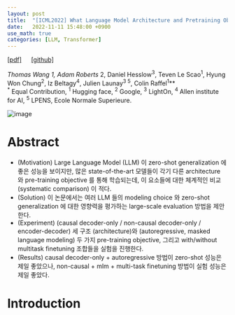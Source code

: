 ```yaml
---
layout: post
title:  "[ICML2022] What Language Model Architecture and Pretraining Objective Work Best for Zero-Shot Generalization?"
date:   2022-11-11 15:48:00 +0900
use_math: true
categories: [LLM, Transformer]
---
```

[[pdf]](https://proceedings.mlr.press/v162/wang22u/wang22u.pdf)  &emsp;
[[github]](https://github.com/bigscience-workshop/architecture-objective) <br>

**Thomas Wang<sup>* 1</sup>, Adam Roberts<sup>* 2</sup>, Daniel Hesslow<sup>3</sup>, Teven Le Scao<sup>1</sup>, Hyung Won Chung<sup>2</sup>, Iz Beltagy<sup>4</sup>, Julien Launay<sup>3 5</sup>, Colin Raffel<sup>1</sup>**
<br><sup>*</sup> Equal Contribution, <sup>1</sup> Hugging face, <sup>2</sup> Google, <sup>3</sup> LightOn, <sup>4</sup> Allen institute for AI, <sup>5</sup> LPENS, Ecole Normale Superieure.   &emsp; 

![image](https://user-images.githubusercontent.com/42200027/201280889-750c58c2-b68b-4b58-9f82-2feb39f72b08.png)

# Abstract
- (Motivation) Large Language Model (LLM) 이 zero-shot generalization 에 좋은 성능을 보이지만, 많은 state-of-the-art 모델들이 각기 다른 architecture 와 pre-training objective 를 통해 학습되는데, 이 요소들에 대한 체계적인 비교(systematic comparison) 이 적다. 
- (Solution) 이 논문에서는 여러 LLM 들의 modeling choice 와 zero-shot generalization 에 대한 영향력을 평가하는 large-scale evaluation 방법을 제안한다.
- (Experiment) (causal decoder-only / non-causal decoder-only / encoder-decoder) 세 구조 (architecture)와 (autoregressive, masked language modeling) 두 가지 pre-training objective, 그리고 with/without multitask finetuning 조합들을 실험을 진행한다.
- (Results) causal decoder-only + autoregressive 방법이 zero-shot 성능은 제일 좋았으나, non-causal + mlm + multi-task finetuning 방법이 실험 성능은 제일 좋았다.
 
# Introduction

